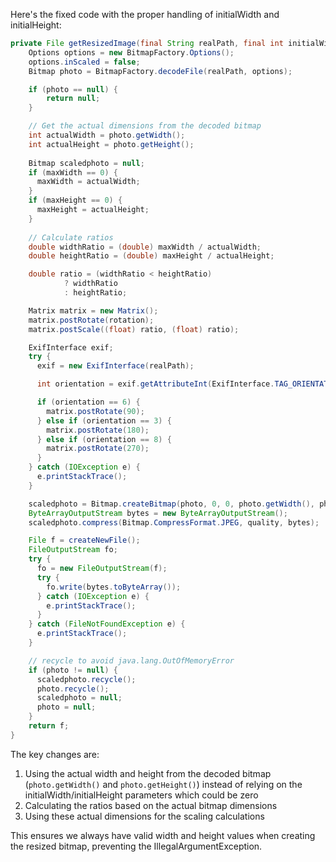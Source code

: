 Here's the fixed code with the proper handling of initialWidth and initialHeight:

```java
private File getResizedImage(final String realPath, final int initialWidth, final int initialHeight) {
    Options options = new BitmapFactory.Options();
    options.inScaled = false;
    Bitmap photo = BitmapFactory.decodeFile(realPath, options);

    if (photo == null) {
        return null;
    }

    // Get the actual dimensions from the decoded bitmap
    int actualWidth = photo.getWidth();
    int actualHeight = photo.getHeight();
    
    Bitmap scaledphoto = null;
    if (maxWidth == 0) {
      maxWidth = actualWidth;
    }
    if (maxHeight == 0) {
      maxHeight = actualHeight;
    }
    
    // Calculate ratios
    double widthRatio = (double) maxWidth / actualWidth;
    double heightRatio = (double) maxHeight / actualHeight;

    double ratio = (widthRatio < heightRatio)
            ? widthRatio
            : heightRatio;

    Matrix matrix = new Matrix();
    matrix.postRotate(rotation);
    matrix.postScale((float) ratio, (float) ratio);

    ExifInterface exif;
    try {
      exif = new ExifInterface(realPath);

      int orientation = exif.getAttributeInt(ExifInterface.TAG_ORIENTATION, 0);

      if (orientation == 6) {
        matrix.postRotate(90);
      } else if (orientation == 3) {
        matrix.postRotate(180);
      } else if (orientation == 8) {
        matrix.postRotate(270);
      }
    } catch (IOException e) {
      e.printStackTrace();
    }

    scaledphoto = Bitmap.createBitmap(photo, 0, 0, photo.getWidth(), photo.getHeight(), matrix, true);
    ByteArrayOutputStream bytes = new ByteArrayOutputStream();
    scaledphoto.compress(Bitmap.CompressFormat.JPEG, quality, bytes);

    File f = createNewFile();
    FileOutputStream fo;
    try {
      fo = new FileOutputStream(f);
      try {
        fo.write(bytes.toByteArray());
      } catch (IOException e) {
        e.printStackTrace();
      }
    } catch (FileNotFoundException e) {
      e.printStackTrace();
    }

    // recycle to avoid java.lang.OutOfMemoryError
    if (photo != null) {
      scaledphoto.recycle();
      photo.recycle();
      scaledphoto = null;
      photo = null;
    }
    return f;
}
```

The key changes are:

1. Using the actual width and height from the decoded bitmap (`photo.getWidth()` and `photo.getHeight()`) instead of relying on the initialWidth/initialHeight parameters which could be zero
2. Calculating the ratios based on the actual bitmap dimensions
3. Using these actual dimensions for the scaling calculations

This ensures we always have valid width and height values when creating the resized bitmap, preventing the IllegalArgumentException.